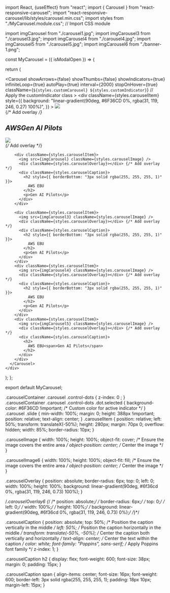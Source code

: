 import React, {useEffect} from "react";
import { Carousel } from "react-responsive-carousel";
import "react-responsive-carousel/lib/styles/carousel.min.css";
import styles from "./MyCarousel.module.css"; // Import CSS module

import imgCarousel from "./carousel1.jpg";
import imgCarousel3 from "./carousel3.jpg";
import imgCarousel4 from "./carousel4.jpg";
import imgCarousel5 from "./carousel5.jpg";
import imgCarousel6 from "./banner-1.png";

const MyCarousel = ({ isModalOpen }) => {
  
  return (
    <div className={styles.carouselContainer}>
      <Carousel
        showArrows={false}
        showThumbs={false}
        showIndicators={true}
        infiniteLoop={true}
        autoPlay={true}
        interval={2000}
        stopOnHover={true}
        className={`${styles.customCarousel} ${styles.customIndicator}`} // Apply the customIndicator class
      >
        <div
          className={styles.carouselItem}
          style={{
            background:
              "linear-gradient(90deg, #6F36CD 0%, rgba(31, 119, 246, 0.27) 100%)",
          }}
        >
          <img src={imgCarousel} className={styles.carouselImage} />
          <div className={styles.carouselOverlay}></div> {/* Add overlay */}
          <div className={styles.carouselCaption}>
            <h2>
              AWS<span>Gen AI Pilots</span>
            </h2>
          </div>
        </div>
        <div className={styles.carouselItem}>
          <img src={imgCarousel6} className={styles.carouselImage6} />
          <div className={styles.carouselOverlay6}></div> {/* Add overlay */}
        </div>

        <div className={styles.carouselItem}>
          <img src={imgCarousel} className={styles.carouselImage} />
          <div className={styles.carouselOverlay}></div> {/* Add overlay */}
          <div className={styles.carouselCaption}>
            <h2 style={{ borderBottom: "3px solid rgba(255, 255, 255, 1)" }}>
              AWS EBU
            </h2>
            <p>Gen AI Pilots</p>
          </div>
        </div>
        
        <div className={styles.carouselItem}>
          <img src={imgCarousel3} className={styles.carouselImage} />
          <div className={styles.carouselOverlay}></div> {/* Add overlay */}
          <div className={styles.carouselCaption}>
            <h2 style={{ borderBottom: "3px solid rgba(255, 255, 255, 1)" }}>
              AWS EBU
            </h2>
            <p>Gen AI Pilots</p>
          </div>
        </div>
        <div className={styles.carouselItem}>
          <img src={imgCarousel4} className={styles.carouselImage} />
          <div className={styles.carouselOverlay}></div> {/* Add overlay */}
          <div className={styles.carouselCaption}>
            <h2 style={{ borderBottom: "3px solid rgba(255, 255, 255, 1)" }}>
              AWS EBU
            </h2>
            <p>Gen AI Pilots</p>
          </div>
        </div>
        <div className={styles.carouselItem}>
          <img src={imgCarousel5} className={styles.carouselImage} />
          <div className={styles.carouselOverlay}></div> {/* Add overlay */}
          <div className={styles.carouselCaption}>
            <h2>
              AWS EBU<span>Gen AI Pilots</span>
            </h2>
          </div>
        </div>
      </Carousel>
    </div>
  );
};

export default MyCarousel;

.carouselContainer .carousel .control-dots {
  z-index: 0 ;
} 
.carouselContainer .carousel .control-dots .dot.selected {
  background-color: #6F36CD !important; /* Custom color for active indicator */
}
.carousel .slide {
    min-width: 100%;
    margin: 0;
    height: 388px !important;
    position: relative;
    text-align: center;
}
.carouselItem {
  position: relative;
  left: 50%;
  transform: translateX(-50%);
  height: 280px;
  margin: 70px 0;
  overflow: hidden;
  width: 85%;
  border-radius: 10px;
}

.carouselImage {
  width: 100%;
  height: 100%;
  object-fit: cover; /* Ensure the image covers the entire area */
  object-position: center; /* Center the image */
}

.carouselImage6 {
  width: 100%;
  height: 100%;
  object-fit: fill; /* Ensure the image covers the entire area */
  object-position: center; /* Center the image */
}

.carouselOverlay {
  position: absolute;
  border-radius: 6px;
  top: 0;
  left: 0;
  width: 100%;
  height: 100%;
  background: linear-gradient(90deg, #6f36cd 0%, rgba(31, 119, 246, 0.73) 100%);
}

/*.carouselOverlay6 {*/
/*  position: absolute;*/
/*  border-radius: 6px;*/
/*  top: 0;*/
/*  left: 0;*/
/*  width: 100%;*/
/*  height: 100%;*/
/*  background: linear-gradient(90deg, #6f36cd 0%, rgba(31, 119, 246, 0.73) 0%);*/
/*}*/

.carouselCaption {
  position: absolute;
  top: 50%; /* Position the caption vertically in the middle */
  left: 50%; /* Position the caption horizontally in the middle */
  transform: translate(-50%, -50%); /* Center the caption both vertically and horizontally */
  text-align: center; /* Center the text within the caption */
  color: white;
  font-family: "Poppins", sans-serif; /* Apply Poppins font family */
  z-index: 1;
}

.carouselCaption h2 {
  display: flex;
  font-weight: 600;
  font-size: 38px;
  margin: 0;
  padding: 15px;
}

.carouselCaption span {
  align-items: center;
  font-size: 16px;
  font-weight: 600;
  border-left: 3px solid rgba(255, 255, 255, 1);
  padding: 18px 10px;
  margin-left: 15px;
}


